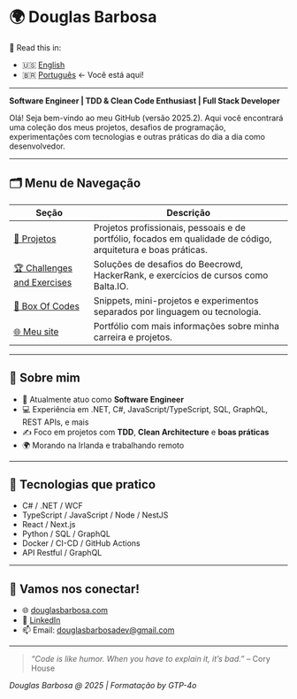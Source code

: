 # 🌍 Douglas Barbosa

📄 Read this in:
- 🇺🇸 [English](./README.md) 
- 🇧🇷 [Português](./README.pt.md) ← Você está aqui!

---

**Software Engineer | TDD & Clean Code Enthusiast | Full Stack Developer**

Olá! Seja bem-vindo ao meu GitHub (versão 2025.2). Aqui você encontrará uma coleção dos meus projetos, desafios de programação, experimentações com tecnologias e outras práticas do dia a dia como desenvolvedor.

---

## 🗂️ Menu de Navegação

| Seção | Descrição |
|-------|-----------|
| [📁 Projetos](https://github.com/douglassbarbosa/projects) | Projetos profissionais, pessoais e de portfólio, focados em qualidade de código, arquitetura e boas práticas. |
| [🏆 Challenges and Exercises](https://github.com/douglassbarbosa/ChallengesAndExercises) | Soluções de desafios do Beecrowd, HackerRank, e exercícios de cursos como Balta.IO. |
| [🧰 Box Of Codes](https://github.com/douglassbarbosa/BoxOfCodes) | Snippets, mini-projetos e experimentos separados por linguagem ou tecnologia. |
| [🌐 Meu site](https://www.douglasbarbosa.com) | Portfólio com mais informações sobre minha carreira e projetos. |

---

## 📌 Sobre mim

- 💼 Atualmente atuo como **Software Engineer**
- 💻 Experiência em .NET, C#, JavaScript/TypeScript, SQL, GraphQL, REST APIs, e mais
- ✍️ Foco em projetos com **TDD**, **Clean Architecture** e **boas práticas**
- 🌍 Morando na Irlanda e trabalhando remoto

---

## 🧩 Tecnologias que pratico

- C# / .NET / WCF
- TypeScript / JavaScript / Node / NestJS
- React / Next.js
- Python / SQL / GraphQL
- Docker / CI-CD / GitHub Actions
- API Restful / GraphQL

---

## 🤝 Vamos nos conectar!

- 🌐 [douglasbarbosa.com](https://www.douglasbarbosa.com)
- 💼 [LinkedIn](https://www.linkedin.com/in/douglasbarbosadev)
- 📫 Email: douglasbarbosadev@gmail.com

---

> _“Code is like humor. When you have to explain it, it’s bad.”_ – Cory House

_Douglas Barbosa @ 2025 | Formatação by GTP-4o_
